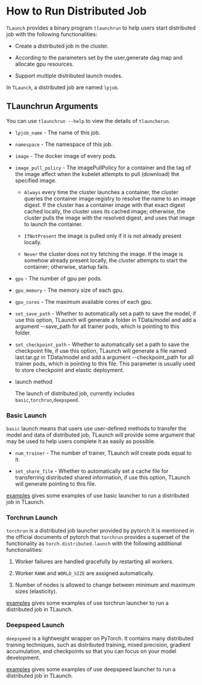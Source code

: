 # How to Run Distributed Job
``TLaunch`` provides a binary program ``tlaunchrun`` to help users start distributed job with the following functionalities:

- Create a distributed job in the cluster.

- According to the parameters set by the user,generate dag map and allocate gpu resources.

- Support multiple distributed launch modes.

In ``TLaunch``, a distributed job are named ``lpjob``.
## TLaunchrun Arguments
You can use ``tlaunchrun --help`` to view the details of ``tlauncherun``.

- ``lpjob_name`` - The name of this job.

- ``namespace`` - The namespace of this job.

- ``image`` - The docker image of every pods.

- ``image_pull_policy``  - The imagePullPolicy for a container and the tag of the image affect when the kubelet attempts to pull (download) the specified image.

	- ``Always`` 
		every time the cluster launches a container, the cluster queries the container image registry to resolve the name to an image digest. If the cluster has a container image with that exact digest cached locally, the cluster uses its cached image; otherwise, the cluster pulls the image with the resolved digest, and uses that image to launch the container. 

	 - ``IfNotPresent``
		 the image is pulled only if it is not already present locally.
		 
	 - ``Never``
		 the cluster does not try fetching the image. If the image is somehow already present locally, the cluster attempts to start the container; otherwise, startup fails. 
		 
- ``gpu`` - The number of gpu per pods.

- ``gpu_memory`` - The memory size of each gpu.

- ``gpu_cores`` - The maximum available cores of each gpu.

- ``set_save_path`` - Whether to automatically set a path to save the model, if use this option, TLaunch will generate a folder in TData/model and add a argument --save_path for all trainer pods, which is pointing to this folder.

- ``set_checkpoint_path`` - Whether to automatically set a path to save the checkpoint file, if use this option, TLaunch will generate a file named last.tar.gz in TData/model and add a argument --checkpoint_path for all trainer pods, which is pointing to this file. This parameter is usually used to store checkpoint and elastic deployment.

- launch method 

	The launch of distributed job, currently includes ``basic``,``torchrun``,``deepspeed``.
	
### Basic Launch
``basic`` launch means that users use user-defined methods to transfer the model and data of distributed job, TLaunch will provide some argument that may be used to help users complete it as easily as possible.

- ``num_trainer`` - The number of trainer, TLaunch will create pods equal to it.
  
- ``set_share_file`` - Whether to automatically set a cache file for transferring distributed shared information, if use this option, TLaunch will generate pointing to this file.

[examples](https://github.com/TARTRL/TLaunch/blob/main/examples/basic) gives some examples of use basic launcher to run a distributed job in TLaunch.
### Torchrun Launch
``torchrun`` is a distributed job launcher provided by pytorch.It is mentioned in the official documents of pytorch that `torchrun` provides a superset of the functionality as `torch.distributed.launch` with the following additional functionalities:

1. Worker failures are handled gracefully by restarting all workers.

2.  Worker `RANK` and `WORLD_SIZE` are assigned automatically.

3.  Number of nodes is allowed to change between minimum and maximum sizes (elasticity).

[examples](https://github.com/TARTRL/TLaunch/blob/main/examples/torchrun) gives some examples of use torchrun launcher to run a distributed job in TLaunch.
### Deepspeed Launch
``deepspeed`` is a lightweight wrapper on PyTorch. It contains many distributed training techniques, such as distributed training, mixed precision, gradient accumulation, and checkpoints so that you can focus on your model development. 

[examples](https://github.com/TARTRL/TLaunch/blob/main/examples/deepspeed) gives some examples of use deepspeed launcher to run a distributed job in TLaunch.


